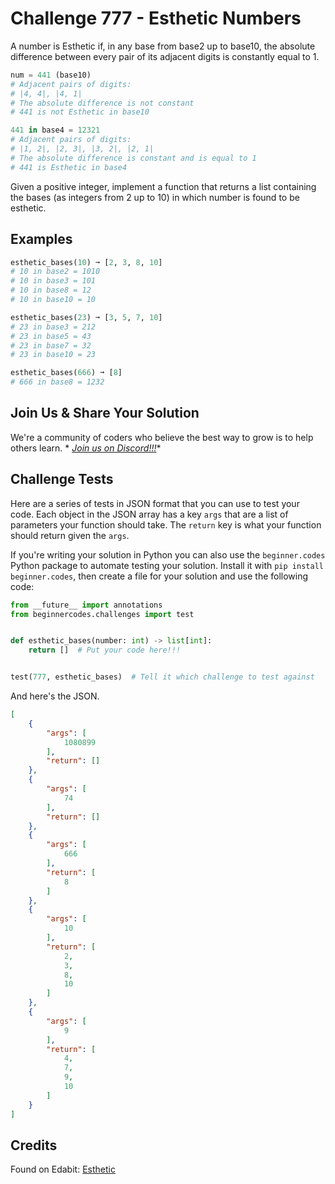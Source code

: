 # Challenge 777 - Esthetic Numbers

A number is Esthetic if, in any base from base2 up to base10, the absolute difference between every pair of its adjacent digits is constantly equal to 1.
```python
num = 441 (base10)
# Adjacent pairs of digits:
# |4, 4|, |4, 1|
# The absolute difference is not constant
# 441 is not Esthetic in base10

441 in base4 = 12321
# Adjacent pairs of digits:
# |1, 2|, |2, 3|, |3, 2|, |2, 1|
# The absolute difference is constant and is equal to 1
# 441 is Esthetic in base4
```
Given a positive integer, implement a function that returns a list containing the bases (as integers from 2 up to 10) in which number is found to be esthetic.

## Examples
```python
esthetic_bases(10) ➞ [2, 3, 8, 10]
# 10 in base2 = 1010
# 10 in base3 = 101
# 10 in base8 = 12
# 10 in base10 = 10

esthetic_bases(23) ➞ [3, 5, 7, 10]
# 23 in base3 = 212
# 23 in base5 = 43
# 23 in base7 = 32
# 23 in base10 = 23

esthetic_bases(666) ➞ [8]
# 666 in base8 = 1232 
```
## Join Us & Share Your Solution

We're a community of coders who believe the best way to grow is to help others learn. *
*[Join us on Discord!!!](https://discord.gg/sfHykntuGy)**

## Challenge Tests

Here are a series of tests in JSON format that you can use to test your code. Each object in the JSON array has a
key `args` that are a list of parameters your function should take. The `return` key is what your function should return
given the `args`.

If you're writing your solution in Python you can also use the `beginner.codes` Python package to automate testing your
solution. Install it with `pip install beginner.codes`, then create a file for your solution and use the following code:

```python
from __future__ import annotations
from beginnercodes.challenges import test


def esthetic_bases(number: int) -> list[int]:
    return []  # Put your code here!!!


test(777, esthetic_bases)  # Tell it which challenge to test against
```

And here's the JSON.

```json
[
    {
        "args": [
            1080899
        ],
        "return": []
    },
    {
        "args": [
            74
        ],
        "return": []
    },
    {
        "args": [
            666
        ],
        "return": [
            8
        ]
    },
    {
        "args": [
            10
        ],
        "return": [
            2,
            3,
            8,
            10
        ]
    },
    {
        "args": [
            9
        ],
        "return": [
            4,
            7,
            9,
            10
        ]
    }
]
```

## Credits

Found on Edabit: [Esthetic](https://edabit.com/challenge/ruPm4LX6fEvvLJk9j)

